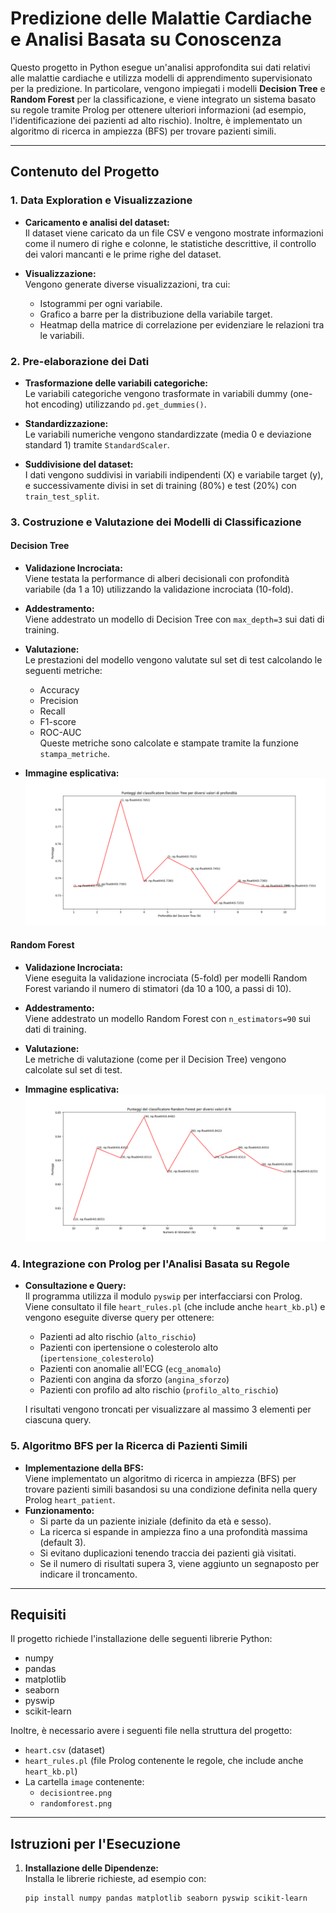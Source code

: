 # Predizione delle Malattie Cardiache e Analisi Basata su Conoscenza

Questo progetto in Python esegue un'analisi approfondita sui dati relativi alle malattie cardiache e utilizza modelli di apprendimento supervisionato per la predizione. In particolare, vengono impiegati i modelli **Decision Tree** e **Random Forest** per la classificazione, e viene integrato un sistema basato su regole tramite Prolog per ottenere ulteriori informazioni (ad esempio, l'identificazione dei pazienti ad alto rischio). Inoltre, è implementato un algoritmo di ricerca in ampiezza (BFS) per trovare pazienti simili.

---

## Contenuto del Progetto

### 1. Data Exploration e Visualizzazione
- **Caricamento e analisi del dataset:**  
  Il dataset viene caricato da un file CSV e vengono mostrate informazioni come il numero di righe e colonne, le statistiche descrittive, il controllo dei valori mancanti e le prime righe del dataset.

- **Visualizzazione:**  
  Vengono generate diverse visualizzazioni, tra cui:
  - Istogrammi per ogni variabile.
  - Grafico a barre per la distribuzione della variabile target.
  - Heatmap della matrice di correlazione per evidenziare le relazioni tra le variabili.

### 2. Pre-elaborazione dei Dati
- **Trasformazione delle variabili categoriche:**  
  Le variabili categoriche vengono trasformate in variabili dummy (one-hot encoding) utilizzando `pd.get_dummies()`.

- **Standardizzazione:**  
  Le variabili numeriche vengono standardizzate (media 0 e deviazione standard 1) tramite `StandardScaler`.

- **Suddivisione del dataset:**  
  I dati vengono suddivisi in variabili indipendenti (X) e variabile target (y), e successivamente divisi in set di training (80%) e test (20%) con `train_test_split`.

### 3. Costruzione e Valutazione dei Modelli di Classificazione

#### Decision Tree
- **Validazione Incrociata:**  
  Viene testata la performance di alberi decisionali con profondità variabile (da 1 a 10) utilizzando la validazione incrociata (10-fold).  
- **Addestramento:**  
  Viene addestrato un modello di Decision Tree con `max_depth=3` sui dati di training.
- **Valutazione:**  
  Le prestazioni del modello vengono valutate sul set di test calcolando le seguenti metriche:
  - Accuracy
  - Precision
  - Recall
  - F1-score
  - ROC-AUC  
  Queste metriche sono calcolate e stampate tramite la funzione `stampa_metriche`.

- **Immagine esplicativa:**  
  ![Decision Tree](image/decisiontree.png)

#### Random Forest
- **Validazione Incrociata:**  
  Viene eseguita la validazione incrociata (5-fold) per modelli Random Forest variando il numero di stimatori (da 10 a 100, a passi di 10).
- **Addestramento:**  
  Viene addestrato un modello Random Forest con `n_estimators=90` sui dati di training.
- **Valutazione:**  
  Le metriche di valutazione (come per il Decision Tree) vengono calcolate sul set di test.
  
- **Immagine esplicativa:**  
  ![Random Forest](image/randomforest.png)

### 4. Integrazione con Prolog per l'Analisi Basata su Regole
- **Consultazione e Query:**  
  Il programma utilizza il modulo `pyswip` per interfacciarsi con Prolog. Viene consultato il file `heart_rules.pl` (che include anche `heart_kb.pl`) e vengono eseguite diverse query per ottenere:
  - Pazienti ad alto rischio (`alto_rischio`)
  - Pazienti con ipertensione o colesterolo alto (`ipertensione_colesterolo`)
  - Pazienti con anomalie all'ECG (`ecg_anomalo`)
  - Pazienti con angina da sforzo (`angina_sforzo`)
  - Pazienti con profilo ad alto rischio (`profilo_alto_rischio`)

  I risultati vengono troncati per visualizzare al massimo 3 elementi per ciascuna query.

### 5. Algoritmo BFS per la Ricerca di Pazienti Simili
- **Implementazione della BFS:**  
  Viene implementato un algoritmo di ricerca in ampiezza (BFS) per trovare pazienti simili basandosi su una condizione definita nella query Prolog `heart_patient`.  
- **Funzionamento:**  
  - Si parte da un paziente iniziale (definito da età e sesso).
  - La ricerca si espande in ampiezza fino a una profondità massima (default 3).
  - Si evitano duplicazioni tenendo traccia dei pazienti già visitati.
  - Se il numero di risultati supera 3, viene aggiunto un segnaposto per indicare il troncamento.

---

## Requisiti

Il progetto richiede l'installazione delle seguenti librerie Python:
- numpy
- pandas
- matplotlib
- seaborn
- pyswip
- scikit-learn

Inoltre, è necessario avere i seguenti file nella struttura del progetto:
- `heart.csv` (dataset)
- `heart_rules.pl` (file Prolog contenente le regole, che include anche `heart_kb.pl`)
- La cartella `image` contenente:
  - `decisiontree.png`
  - `randomforest.png`

---

## Istruzioni per l'Esecuzione

1. **Installazione delle Dipendenze:**  
   Installa le librerie richieste, ad esempio con:
   ```bash
   pip install numpy pandas matplotlib seaborn pyswip scikit-learn
